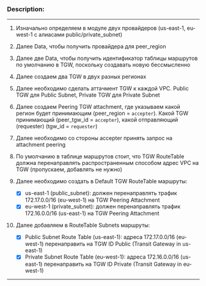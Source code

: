 ### Description:

---

1. Изначально определяем в модуле двух провайдеров (us-east-1, eu-west-1 с алиасами public/private_subnet)

2. Далее Data, чтобы получить провайдера для peer_region

3. Далее две Data, чтобы получить идентификатор таблицы маршрутов по умолчанию в TGW, поскольку создавать новую бессмысленно

4. Далее создаем два TGW в двух разных регионах

5. Далее необходимо сделать аттачмент TGW к каждой VPC. Public TGW для Public Subnet, Private TGW для Private Subnet

6. Далее создаем Peering TGW attachment, где указываем какой регион будет принимающим (peer_region = `accepter`). Какой TGW принимающий (peer_tgw_id = `accepter`), какой отправляющий (requester) (tgw_id = `requester`)

7. Далее необходимо со стороны accepter принять запрос на attachment peering

8. По умолчанию в таблице маршрутов стоит, что TGW RouteTable должна перенаправлять распространенным способом адрес VPC на TGW (пропускаем, добавлять не нужно)

9. Далее необходимо создать в Default TGW RouteTable маршруты:
    - [x] us-east-1 (public_subnet): должен перенаправлять трафик 172.17.0.0/16 (eu-west-1) на TGW Peering Attachment
    - [x] eu-west-1 (private_subnet): должен перенаправлять трафик 172.16.0.0/16 (us-east-1) на TGW Peering Attachment

10. Далее добавляем в RouteTable Subnets маршруты:
    - [x] Public Subnet Route Table (us-east-1): адреса 172.17.0.0/16 (eu-west-1) перенаправить на TGW ID Public (Transit Gateway in us-east-1)
    - [x] Private Subnet Route Table (eu-west-1): адреса 172.16.0.0/16 (us-east-1) перенаправить на TGW ID Private (Transit Gateway in eu-west-1)

---
